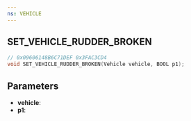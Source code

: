 ```yaml
---
ns: VEHICLE
---
```

## SET_VEHICLE_RUDDER_BROKEN

```c
// 0x09606148B6C71DEF 0x3FAC3CD4
void SET_VEHICLE_RUDDER_BROKEN(Vehicle vehicle, BOOL p1);
```


## Parameters
* **vehicle**: 
* **p1**: 

